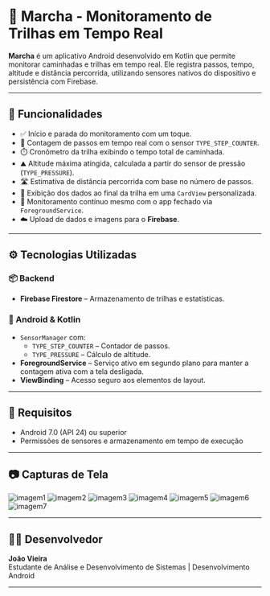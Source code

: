 # 🚶 Marcha - Monitoramento de Trilhas em Tempo Real

**Marcha** é um aplicativo Android desenvolvido em Kotlin que permite monitorar caminhadas e trilhas em tempo real. Ele registra passos, tempo, altitude e distância percorrida, utilizando sensores nativos do dispositivo e persistência com Firebase.

---

## 📲 Funcionalidades

- ✅ Início e parada do monitoramento com um toque.
- 🦶 Contagem de passos em tempo real com o sensor `TYPE_STEP_COUNTER`.
- ⏱️ Cronômetro da trilha exibindo o tempo total de caminhada.
- ⛰️ Altitude máxima atingida, calculada a partir do sensor de pressão (`TYPE_PRESSURE`).
- 🛣️ Estimativa de distância percorrida com base no número de passos.
- 📱 Exibição dos dados ao final da trilha em uma `CardView` personalizada.
- 🔄 Monitoramento contínuo mesmo com o app fechado via `ForegroundService`.
- ☁️ Upload de dados e imagens para o **Firebase**.

---

## ⚙️ Tecnologias Utilizadas

### 📦 Backend
- **Firebase Firestore** – Armazenamento de trilhas e estatísticas.

### 📱 Android & Kotlin
- `SensorManager` com:
  - `TYPE_STEP_COUNTER` – Contador de passos.
  - `TYPE_PRESSURE` – Cálculo de altitude.
- **ForegroundService** – Serviço ativo em segundo plano para manter a contagem ativa com a tela desligada.
- **ViewBinding** – Acesso seguro aos elementos de layout.

---

## 📌 Requisitos

- Android 7.0 (API 24) ou superior
- Permissões de sensores e armazenamento em tempo de execução

---

## 📷 Capturas de Tela 

![imagem1](https://github.com/joaoVieira1/marcha-project-dmo2/blob/main/pictures/1.jpeg)
![imagem2](https://github.com/joaoVieira1/marcha-project-dmo2/blob/main/pictures/2.jpeg)
![imagem3](https://github.com/joaoVieira1/marcha-project-dmo2/blob/main/pictures/3.jpeg)
![imagem4](https://github.com/joaoVieira1/marcha-project-dmo2/blob/main/pictures/4.jpeg)
![imagem5](https://github.com/joaoVieira1/marcha-project-dmo2/blob/main/pictures/5.jpeg)
![imagem6](https://github.com/joaoVieira1/marcha-project-dmo2/blob/main/pictures/6.jpeg)
![imagem7](https://github.com/joaoVieira1/marcha-project-dmo2/blob/main/pictures/7.jpeg)

---

## 👨‍💻 Desenvolvedor

**João Vieira**  
Estudante de Análise e Desenvolvimento de Sistemas | Desenvolvimento Android  

---


